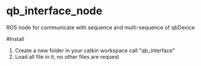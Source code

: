 # qb_interface_node
ROS node for communicate with sequence and multi-sequence of qbDevice

#Install
1. Create a new folder in your catkin workspace call "qb_interface"
2. Load all file in it, no other files are request
